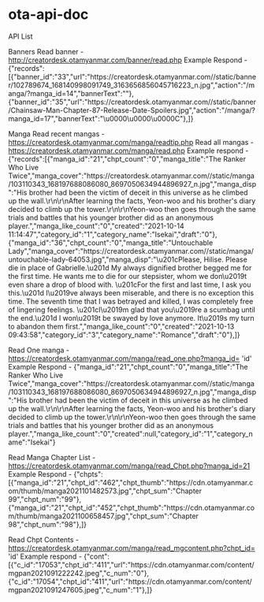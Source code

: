 # ota-api-doc

API List

Banners 
Read banner - http://creatordesk.otamyanmar.com/banner/read.php
Example Respond - {"records":[{"banner_id":"33","url":"https:\/\/creatordesk.otamyanmar.com\/\/static\/banner\/102789674_168140998091749_3163656856045716223_n.jpg","action":"\/manga\/?manga_id=14","bannerText":""},{"banner_id":"35","url":"https:\/\/creatordesk.otamyanmar.com\/\/static\/banner\/Chainsaw-Man-Chapter-87-Release-Date-Spoilers.jpg","action":"\/manga\/?manga_id=17","bannerText":"\u0000\u0000\u0000C"},]}

Manga
Read recent mangas - https://creatordesk.otamyanmar.com/manga/readtip.php
Read all mangas    - https://creatordesk.otamyanmar.com/manga/read.php
Example respond    - {"records":[{"manga_id":"21","chpt_count":"0","manga_title":"The Ranker Who Live Twice","manga_cover":"https:\/\/creatordesk.otamyanmar.com\/\/static\/manga\/103110343_168197688086080_8697050634944896927_n.jpg","manga_disp":"His brother had been the victim of deceit in this universe as he climbed up the wall.\r\n\r\nAfter learning the facts, Yeon-woo and his brother's diary decided to climb up the tower.\r\n\r\nYeon-woo then goes through the same trials and battles that his younger brother did as an anonymous player.","manga_like_count":"0","created":"2021-10-14 11:14:47","category_id":"1","category_name":"Isekai","draft":"0"},{"manga_id":"36","chpt_count":"0","manga_title":"Untouchable Lady","manga_cover":"https:\/\/creatordesk.otamyanmar.com\/\/static\/manga\/untouchable-lady-64053.jpg","manga_disp":"\u201cPlease, Hilise. Please die in place of Gabrielle.\u201d My always dignified brother begged me for the first time. He wants me to die for our stepsister, whom we don\u2019t even share a drop of blood with. \u201cFor the first and last time, I ask you this.\u201d I\u2019ve always been miserable, and there is no exception this time. The seventh time that I was betrayed and killed, I was completely free of lingering feelings. \u201cI\u2019m glad that you\u2019re a scumbag until the end.\u201d I won\u2019t be swayed by love anymore. It\u2019s my turn to abandon them first.","manga_like_count":"0","created":"2021-10-13 09:43:58","category_id":"3","category_name":"Romance","draft":"0"},]}

Read One manga - https://creatordesk.otamyanmar.com/manga/read_one.php?manga_id= 'id' 
Example Respond - {"manga_id":"21","chpt_count":"0","manga_title":"The Ranker Who Live Twice","manga_cover":"https:\/\/creatordesk.otamyanmar.com\/\/static\/manga\/103110343_168197688086080_8697050634944896927_n.jpg","manga_disp":"His brother had been the victim of deceit in this universe as he climbed up the wall.\r\n\r\nAfter learning the facts, Yeon-woo and his brother's diary decided to climb up the tower.\r\n\r\nYeon-woo then goes through the same trials and battles that his younger brother did as an anonymous player.","manga_like_count":"0","created":null,"category_id":"1","category_name":"Isekai"}

Read Manga Chapter List - https://creatordesk.otamyanmar.com/manga/read_Chpt.php?manga_id=21
Example Respond - {"chpts":[{"manga_id":"21","chpt_id":"462","chpt_thumb":"https:\/\/cdn.otamyanmar.com\/thumb\/manga2021101482573.jpg","chpt_sum":"Chapter 99","chpt_num":"99"},{"manga_id":"21","chpt_id":"452","chpt_thumb":"https:\/\/cdn.otamyanmar.com\/thumb\/manga2021100658457.jpg","chpt_sum":"Chapter 98","chpt_num":"98"},]}

Read Chpt Contents - https://creatordesk.otamyanmar.com/manga/read_mgcontent.php?chpt_id= 'id'
Example respond  - {"cont":[{"c_id":"17053","chpt_id":"411","url":"https:\/\/cdn.otamyanmar.com\/content\/mgpan2021091222242.jpeg","c_num":"0"},{"c_id":"17054","chpt_id":"411","url":"https:\/\/cdn.otamyanmar.com\/content\/mgpan2021091247605.jpeg","c_num":"1"},]}



